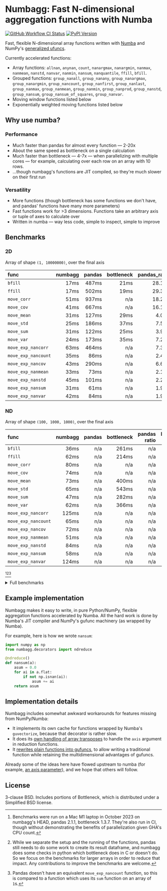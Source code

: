 # Numbagg: Fast N-dimensional aggregation functions with Numba

[![GitHub Workflow CI Status](https://img.shields.io/github/actions/workflow/status/numbagg/numbagg/test.yaml?branch=main&logo=github&style=for-the-badge)](https://github.com/numbagg/numbagg/actions/workflows/test.yaml)
[![PyPI Version](https://img.shields.io/pypi/v/numbagg?style=for-the-badge)](https://pypi.python.org/pypi/numbagg/)

Fast, flexible N-dimensional array functions written with
[Numba](https://github.com/numba/numba) and NumPy's [generalized
ufuncs](http://docs.scipy.org/doc/numpy/reference/c-api.generalized-ufuncs.html).

Currently accelerated functions:

- Array functions: `allnan`, `anynan`, `count`, `nanargmax`,
  `nanargmin`, `nanmax`, `nanmean`, `nanstd`, `nanvar`, `nanmin`,
  `nansum`, `nanquantile`, `ffill`, `bfill`.
- Grouped functions: `group_nanall`, `group_nanany`, `group_nanargmax`,
  `group_nanargmin`, `group_nancount`, `group_nanfirst`, `group_nanlast`,
  `group_nanmax`, `group_nanmean`, `group_nanmin`, `group_nanprod`,
  `group_nanstd`, `group_nansum`, `group_nansum_of_squares`, `group_nanvar`.
- Moving window functions listed below
- Exponentially weighted moving functions listed below

## Why use numba?

### Performance

- Much faster than pandas for almost every function — 2-20x
- About the same speed as bottleneck on a single calculation
- Much faster than bottleneck — 4-7x — when parallelizing with multiple cores — for
  example, calculating over each row on an array with 10 rows.
- ...though numbagg's functions are JIT compiled, so they're much slower on
  their first run

<!-- Disabled in #189, hopefully temporarily -->
<!-- The compilation is generally cached on disk[^4]. -->

### Versatility

- More functions (though bottleneck has some functions we don't have, and pandas' functions
  have many more parameters)
- Fast functions work for >3 dimensions. Functions take an arbitrary axis or
  tuple of axes to calculate over
- Written in numba — way less code, simple to inspect, simple to improve

## Benchmarks

### 2D

Array of shape `(1, 10000000)`, over the final axis

| func                | numbagg | pandas | bottleneck | pandas_ratio | bottleneck_ratio |
| :------------------ | ------: | -----: | ---------: | -----------: | ---------------: |
| `bfill`             |    17ms |  487ms |       21ms |       28.12x |            1.24x |
| `ffill`             |    17ms |  502ms |       19ms |       29.32x |            1.14x |
| `move_corr`         |    51ms |  937ms |        n/a |       18.25x |              n/a |
| `move_cov`          |    41ms |  667ms |        n/a |       16.16x |              n/a |
| `move_mean`         |    31ms |  127ms |       29ms |        4.06x |            0.92x |
| `move_std`          |    25ms |  186ms |       37ms |        7.58x |            1.52x |
| `move_sum`          |    31ms |  122ms |       25ms |        3.97x |            0.81x |
| `move_var`          |    24ms |  173ms |       35ms |        7.23x |            1.47x |
| `move_exp_nancorr`  |    63ms |  464ms |        n/a |        7.37x |              n/a |
| `move_exp_nancount` |    35ms |   86ms |        n/a |        2.47x |              n/a |
| `move_exp_nancov`   |    43ms |  290ms |        n/a |        6.69x |              n/a |
| `move_exp_nanmean`  |    33ms |   73ms |        n/a |        2.17x |              n/a |
| `move_exp_nanstd`   |    45ms |  101ms |        n/a |        2.24x |              n/a |
| `move_exp_nansum`   |    31ms |   61ms |        n/a |        1.95x |              n/a |
| `move_exp_nanvar`   |    42ms |   84ms |        n/a |        1.98x |              n/a |

### ND

Array of shape `(100, 1000, 1000)`, over the final axis

| func                | numbagg | pandas | bottleneck | pandas ratio | bottleneck ratio |
| :------------------ | ------: | -----: | ---------: | -----------: | ---------------: |
| `bfill`             |    36ms |    n/a |      261ms |          n/a |            7.28x |
| `ffill`             |    62ms |    n/a |      214ms |          n/a |            3.44x |
| `move_corr`         |    80ms |    n/a |        n/a |          n/a |              n/a |
| `move_cov`          |    74ms |    n/a |        n/a |          n/a |              n/a |
| `move_mean`         |    73ms |    n/a |      400ms |          n/a |            5.46x |
| `move_std`          |    65ms |    n/a |      543ms |          n/a |            8.30x |
| `move_sum`          |    47ms |    n/a |      282ms |          n/a |            6.03x |
| `move_var`          |    62ms |    n/a |      366ms |          n/a |            5.94x |
| `move_exp_nancorr`  |   125ms |    n/a |        n/a |          n/a |              n/a |
| `move_exp_nancount` |    65ms |    n/a |        n/a |          n/a |              n/a |
| `move_exp_nancov`   |    72ms |    n/a |        n/a |          n/a |              n/a |
| `move_exp_nanmean`  |    51ms |    n/a |        n/a |          n/a |              n/a |
| `move_exp_nanstd`   |    84ms |    n/a |        n/a |          n/a |              n/a |
| `move_exp_nansum`   |    58ms |    n/a |        n/a |          n/a |              n/a |
| `move_exp_nanvar`   |   124ms |    n/a |        n/a |          n/a |              n/a |

[^1][^2][^3]

[^1]:
    Benchmarks were run on a Mac M1 laptop in October 2023 on numbagg's HEAD,
    pandas 2.1.1, bottleneck 1.3.7. They're also run in CI, though without
    demonstrating the benefits of parallelization given GHA's CPU count.

[^2]:
    While we separate the setup and the running of the functions, pandas still
    needs to do some work to create its result dataframe, and numbagg does some
    checks in python which bottleneck does in C or doesn't do. So we focus on
    the benchmarks for larger arrays in order to reduce that impact. Any
    contributions to improve the benchmarks are welcome.

[^3]:
    Pandas doesn't have an equivalent `move_exp_nancount` function, so this is
    compared to a function which uses its `sum` function on an array of `1`s.

<details>
<summary>Full benchmarks</summary>

### All

| func                |                  shape |      size | numbagg | pandas | bottleneck | pandas_ratio | bottleneck_ratio |
| :------------------ | ---------------------: | --------: | ------: | -----: | ---------: | -----------: | ---------------: |
| `bfill`             |              (1, 1000) |      1000 |     0ms |    0ms |        0ms |        2.21x |            0.02x |
|                     |          (10, 1000000) |  10000000 |     5ms |   81ms |       22ms |       14.92x |            3.97x |
|                     |          (1, 10000000) |  10000000 |    17ms |  487ms |       21ms |       28.12x |            1.24x |
|                     | (10, 10, 10, 10, 1000) |  10000000 |     5ms |    n/a |       23ms |          n/a |            4.83x |
|                     |      (100, 1000, 1000) | 100000000 |    36ms |    n/a |      261ms |          n/a |            7.28x |
| `ffill`             |              (1, 1000) |      1000 |     0ms |    0ms |        0ms |        3.07x |            0.02x |
|                     |          (10, 1000000) |  10000000 |     4ms |   77ms |       19ms |       21.89x |            5.34x |
|                     |          (1, 10000000) |  10000000 |    17ms |  502ms |       19ms |       29.32x |            1.14x |
|                     | (10, 10, 10, 10, 1000) |  10000000 |     4ms |    n/a |       20ms |          n/a |            4.41x |
|                     |      (100, 1000, 1000) | 100000000 |    62ms |    n/a |      214ms |          n/a |            3.44x |
| `move_corr`         |              (1, 1000) |      1000 |     0ms |    0ms |        n/a |        9.84x |              n/a |
|                     |          (10, 1000000) |  10000000 |     9ms |  964ms |        n/a |      105.22x |              n/a |
|                     |          (1, 10000000) |  10000000 |    51ms |  937ms |        n/a |       18.25x |              n/a |
|                     | (10, 10, 10, 10, 1000) |  10000000 |    14ms |    n/a |        n/a |          n/a |              n/a |
|                     |      (100, 1000, 1000) | 100000000 |    80ms |    n/a |        n/a |          n/a |              n/a |
| `move_cov`          |              (1, 1000) |      1000 |     0ms |    0ms |        n/a |        7.23x |              n/a |
|                     |          (10, 1000000) |  10000000 |     9ms |  655ms |        n/a |       74.77x |              n/a |
|                     |          (1, 10000000) |  10000000 |    41ms |  667ms |        n/a |       16.16x |              n/a |
|                     | (10, 10, 10, 10, 1000) |  10000000 |    10ms |    n/a |        n/a |          n/a |              n/a |
|                     |      (100, 1000, 1000) | 100000000 |    74ms |    n/a |        n/a |          n/a |              n/a |
| `move_mean`         |              (1, 1000) |      1000 |     0ms |    0ms |        0ms |        1.55x |            0.02x |
|                     |          (10, 1000000) |  10000000 |     6ms |  126ms |       28ms |       20.95x |            4.58x |
|                     |          (1, 10000000) |  10000000 |    31ms |  127ms |       29ms |        4.06x |            0.92x |
|                     | (10, 10, 10, 10, 1000) |  10000000 |     6ms |    n/a |       27ms |          n/a |            4.62x |
|                     |      (100, 1000, 1000) | 100000000 |    73ms |    n/a |      400ms |          n/a |            5.46x |
| `move_std`          |              (1, 1000) |      1000 |     0ms |    0ms |        0ms |        1.57x |            0.05x |
|                     |          (10, 1000000) |  10000000 |     5ms |  187ms |       37ms |       39.33x |            7.75x |
|                     |          (1, 10000000) |  10000000 |    25ms |  186ms |       37ms |        7.58x |            1.52x |
|                     | (10, 10, 10, 10, 1000) |  10000000 |     6ms |    n/a |       34ms |          n/a |            6.09x |
|                     |      (100, 1000, 1000) | 100000000 |    65ms |    n/a |      543ms |          n/a |            8.30x |
| `move_sum`          |              (1, 1000) |      1000 |     0ms |    0ms |        0ms |        1.74x |            0.02x |
|                     |          (10, 1000000) |  10000000 |     7ms |  119ms |       24ms |       16.41x |            3.37x |
|                     |          (1, 10000000) |  10000000 |    31ms |  122ms |       25ms |        3.97x |            0.81x |
|                     | (10, 10, 10, 10, 1000) |  10000000 |     6ms |    n/a |       25ms |          n/a |            3.99x |
|                     |      (100, 1000, 1000) | 100000000 |    47ms |    n/a |      282ms |          n/a |            6.03x |
| `move_var`          |              (1, 1000) |      1000 |     0ms |    0ms |        0ms |        1.81x |            0.06x |
|                     |          (10, 1000000) |  10000000 |     5ms |  174ms |       35ms |       32.90x |            6.53x |
|                     |          (1, 10000000) |  10000000 |    24ms |  173ms |       35ms |        7.23x |            1.47x |
|                     | (10, 10, 10, 10, 1000) |  10000000 |     5ms |    n/a |       34ms |          n/a |            6.40x |
|                     |      (100, 1000, 1000) | 100000000 |    62ms |    n/a |      366ms |          n/a |            5.94x |
| `move_exp_nancorr`  |              (1, 1000) |      1000 |     0ms |    0ms |        n/a |        6.67x |              n/a |
|                     |          (10, 1000000) |  10000000 |    11ms |  464ms |        n/a |       42.03x |              n/a |
|                     |          (1, 10000000) |  10000000 |    63ms |  464ms |        n/a |        7.37x |              n/a |
|                     | (10, 10, 10, 10, 1000) |  10000000 |    15ms |    n/a |        n/a |          n/a |              n/a |
|                     |      (100, 1000, 1000) | 100000000 |   125ms |    n/a |        n/a |          n/a |              n/a |
| `move_exp_nancount` |              (1, 1000) |      1000 |     0ms |    0ms |        n/a |        1.86x |              n/a |
|                     |          (10, 1000000) |  10000000 |     6ms |   89ms |        n/a |       14.52x |              n/a |
|                     |          (1, 10000000) |  10000000 |    35ms |   86ms |        n/a |        2.47x |              n/a |
|                     | (10, 10, 10, 10, 1000) |  10000000 |     9ms |    n/a |        n/a |          n/a |              n/a |
|                     |      (100, 1000, 1000) | 100000000 |    65ms |    n/a |        n/a |          n/a |              n/a |
| `move_exp_nancov`   |              (1, 1000) |      1000 |     0ms |    0ms |        n/a |        7.77x |              n/a |
|                     |          (10, 1000000) |  10000000 |    10ms |  307ms |        n/a |       31.26x |              n/a |
|                     |          (1, 10000000) |  10000000 |    43ms |  290ms |        n/a |        6.69x |              n/a |
|                     | (10, 10, 10, 10, 1000) |  10000000 |    10ms |    n/a |        n/a |          n/a |              n/a |
|                     |      (100, 1000, 1000) | 100000000 |    72ms |    n/a |        n/a |          n/a |              n/a |
| `move_exp_nanmean`  |              (1, 1000) |      1000 |     0ms |    0ms |        n/a |        1.35x |              n/a |
|                     |          (10, 1000000) |  10000000 |     8ms |   88ms |        n/a |       10.44x |              n/a |
|                     |          (1, 10000000) |  10000000 |    33ms |   73ms |        n/a |        2.17x |              n/a |
|                     | (10, 10, 10, 10, 1000) |  10000000 |     6ms |    n/a |        n/a |          n/a |              n/a |
|                     |      (100, 1000, 1000) | 100000000 |    51ms |    n/a |        n/a |          n/a |              n/a |
| `move_exp_nanstd`   |              (1, 1000) |      1000 |     0ms |    0ms |        n/a |        1.93x |              n/a |
|                     |          (10, 1000000) |  10000000 |    10ms |   96ms |        n/a |        9.64x |              n/a |
|                     |          (1, 10000000) |  10000000 |    45ms |  101ms |        n/a |        2.24x |              n/a |
|                     | (10, 10, 10, 10, 1000) |  10000000 |    10ms |    n/a |        n/a |          n/a |              n/a |
|                     |      (100, 1000, 1000) | 100000000 |    84ms |    n/a |        n/a |          n/a |              n/a |
| `move_exp_nansum`   |              (1, 1000) |      1000 |     0ms |    0ms |        n/a |        1.38x |              n/a |
|                     |          (10, 1000000) |  10000000 |     6ms |   66ms |        n/a |       11.12x |              n/a |
|                     |          (1, 10000000) |  10000000 |    31ms |   61ms |        n/a |        1.95x |              n/a |
|                     | (10, 10, 10, 10, 1000) |  10000000 |     6ms |    n/a |        n/a |          n/a |              n/a |
|                     |      (100, 1000, 1000) | 100000000 |    58ms |    n/a |        n/a |          n/a |              n/a |
| `move_exp_nanvar`   |              (1, 1000) |      1000 |     0ms |    0ms |        n/a |        1.09x |              n/a |
|                     |          (10, 1000000) |  10000000 |     8ms |  100ms |        n/a |       12.14x |              n/a |
|                     |          (1, 10000000) |  10000000 |    42ms |   84ms |        n/a |        1.98x |              n/a |
|                     | (10, 10, 10, 10, 1000) |  10000000 |    11ms |    n/a |        n/a |          n/a |              n/a |
|                     |      (100, 1000, 1000) | 100000000 |   124ms |    n/a |        n/a |          n/a |              n/a |

</details>

## Example implementation

Numbagg makes it easy to write, in pure Python/NumPy, flexible aggregation
functions accelerated by Numba. All the hard work is done by Numba's JIT
compiler and NumPy's gufunc machinery (as wrapped by Numba).

For example, here is how we wrote `nansum`:

```python
import numpy as np
from numbagg.decorators import ndreduce

@ndreduce()
def nansum(a):
    asum = 0.0
    for ai in a.flat:
        if not np.isnan(ai):
            asum += ai
    return asum
```

## Implementation details

Numbagg includes somewhat awkward workarounds for features missing from
NumPy/Numba:

- It implements its own cache for functions wrapped by Numba's
  `guvectorize`, because that decorator is rather slow.
- It does its [own handling of array
  transposes](https://github.com/numbagg/numbagg/blob/e166adae94b3be35497dcdc22772026df75af253/numbagg/decorators.py#L170-L181)
  to handle the `axis` argument in reduction functions.
- It [rewrites plain functions into
  gufuncs](https://github.com/numbagg/numbagg/blob/e166adae94b3be35497dcdc22772026df75af253/numbagg/transform.py),
  to allow writing a traditional function while retaining the multidimensional advantages of
  gufuncs.

Already some of the ideas here have flowed upstream to numba (for example, [an
axis parameter](https://github.com/numpy/numpy/issues/5197)), and we hope
that others will follow.

## License

3-clause BSD. Includes portions of Bottleneck, which is distributed under a
Simplified BSD license.
